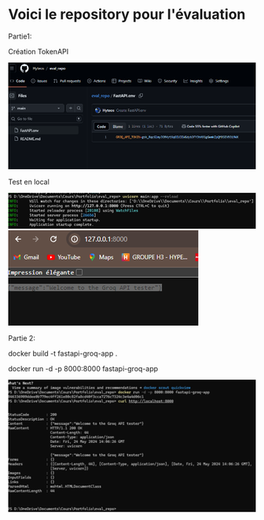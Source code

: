 # Voici le repository pour l'évaluation
Partie1:

Création TokenAPI 

![alt text](image.png)

Test en local 

![alt text](image-2.png)
![alt text](image-1.png)

Partie 2:

docker build -t fastapi-groq-app .

docker run -d -p 8000:8000 fastapi-groq-app

![alt text](image-3.png)